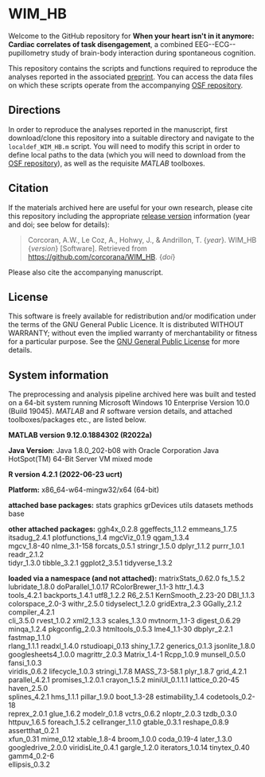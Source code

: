 # WIM_HB

Welcome to the GitHub repository for 
**When your heart isn't in it anymore: Cardiac correlates of task disengagement**, a combined EEG--ECG--pupillometry study of brain-body interaction during spontaneous cognition.

This repository contains the scripts and functions required to reproduce the analyses reported in the associated [preprint](https://www.biorxiv.org/content/10.1101/2024.06.21.599851v1.abstract).
You can access the data files on which these scripts operate from the accompanying [OSF repository](https://osf.io/ey3ca/).

## Directions
In order to reproduce the analyses reported in the manuscript, first download/clone this repository into a suitable directory and navigate to the `localdef_WIM_HB.m` script.
You will need to modify this script in order to define local paths to the data (which you will need to download from the [OSF repository](https://osf.io/ey3ca/)), as well as the requisite *MATLAB* toolboxes.

## Citation
If the materials archived here are useful for your own research, please cite this repository including the appropriate [release version](#current-release) information (year and doi; see below for details):

> Corcoran, A.W., Le Coz, A., Hohwy, J., & Andrillon, T. {*year*}. WIM_HB {*version*} [Software]. Retrieved from https://github.com/corcorana/WIM_HB. {*doi*}

Please also cite the accompanying manuscript.

## License
This software is freely available for redistribution and/or modification under the terms of the GNU General Public Licence.
It is distributed WITHOUT WARRANTY; without even the implied warranty of merchantability or fitness for a particular purpose. 
See the [GNU General Public License](https://github.com/corcorana/SWS_NVS_code/blob/main/LICENSE) for more details.

## System information
The preprocessing and analysis pipeline archived here was built and tested on a 64-bit system running Microsoft Windows 10 Enterprise Version 10.0 (Build 19045).
*MATLAB* and *R* software version details, and attached toolboxes/packages etc., are listed below.


**MATLAB version 9.12.0.1884302 (R2022a)**

**Java Version**: Java 1.8.0_202-b08 with Oracle Corporation Java HotSpot(TM) 64-Bit Server VM mixed mode

**R version 4.2.1 (2022-06-23 ucrt)**

**Platform:** x86_64-w64-mingw32/x64 (64-bit)

**attached base packages:**
stats     graphics  grDevices utils     datasets  methods   base     

**other attached packages:**
ggh4x_0.2.8       ggeffects_1.1.2   emmeans_1.7.5     itsadug_2.4.1     plotfunctions_1.4 mgcViz_0.1.9      qgam_1.3.4       
mgcv_1.8-40       nlme_3.1-158      forcats_0.5.1     stringr_1.5.0     dplyr_1.1.2       purrr_1.0.1       readr_2.1.2      
tidyr_1.3.0       tibble_3.2.1      ggplot2_3.5.1     tidyverse_1.3.2  

**loaded via a namespace (and not attached):**
matrixStats_0.62.0  fs_1.5.2            lubridate_1.8.0     doParallel_1.0.17   RColorBrewer_1.1-3  httr_1.4.3         
tools_4.2.1         backports_1.4.1     utf8_1.2.2          R6_2.5.1            KernSmooth_2.23-20  DBI_1.1.3          
colorspace_2.0-3    withr_2.5.0         tidyselect_1.2.0    gridExtra_2.3       GGally_2.1.2        compiler_4.2.1     
cli_3.5.0           rvest_1.0.2         xml2_1.3.3          scales_1.3.0        mvtnorm_1.1-3       digest_0.6.29      
minqa_1.2.4         pkgconfig_2.0.3     htmltools_0.5.3     lme4_1.1-30         dbplyr_2.2.1        fastmap_1.1.0      
rlang_1.1.1         readxl_1.4.0        rstudioapi_0.13     shiny_1.7.2         generics_0.1.3      jsonlite_1.8.0     
googlesheets4_1.0.0 magrittr_2.0.3      Matrix_1.4-1        Rcpp_1.0.9          munsell_0.5.0       fansi_1.0.3        
viridis_0.6.2       lifecycle_1.0.3     stringi_1.7.8       MASS_7.3-58.1       plyr_1.8.7          grid_4.2.1         
parallel_4.2.1      promises_1.2.0.1    crayon_1.5.2        miniUI_0.1.1.1      lattice_0.20-45     haven_2.5.0        
splines_4.2.1       hms_1.1.1           pillar_1.9.0        boot_1.3-28         estimability_1.4    codetools_0.2-18   
reprex_2.0.1        glue_1.6.2          modelr_0.1.8        vctrs_0.6.2         nloptr_2.0.3        tzdb_0.3.0         
httpuv_1.6.5        foreach_1.5.2       cellranger_1.1.0    gtable_0.3.1        reshape_0.8.9       assertthat_0.2.1   
xfun_0.31           mime_0.12           xtable_1.8-4        broom_1.0.0         coda_0.19-4         later_1.3.0        
googledrive_2.0.0   viridisLite_0.4.1   gargle_1.2.0        iterators_1.0.14    tinytex_0.40        gamm4_0.2-6        
ellipsis_0.3.2     
